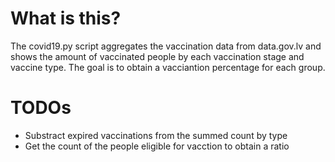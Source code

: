 # What is this? #

The covid19.py script aggregates the vaccination data from data.gov.lv and shows the amount of vaccinated people by each vaccination stage and vaccine type. The goal is to obtain a vacciantion percentage for each group.

# TODOs #
* Substract expired vaccinations from the summed count by type
* Get the count of the people eligible for vacction to obtain a ratio
